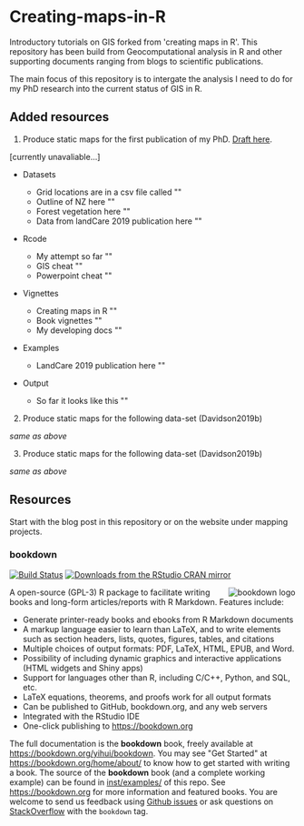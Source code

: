 # Creating-maps-in-R

Introductory tutorials on GIS forked from 'creating maps in R'. This repository has been build from Geocomputational analysis in R and other supporting documents ranging from blogs to scientific publications.

The main focus of this repository is to intergate the analysis I need to do for my PhD research into the current status of GIS in R.

## Added resources

1. Produce static maps for the first publication of my PhD. [Draft here](https://www.ssnhub.com/2019-05-03-beech-forest-objectives).

[currently unavaliable...]

- Datasets
  - Grid locations are in a csv file called ""
  - Outline of NZ here ""
  - Forest vegetation here ""
  - Data from landCare 2019 publication here ""

- Rcode
  - My attempt so far ""
  - GIS cheat ""
  - Powerpoint cheat ""

- Vignettes
  - Creating maps in R ""
  - Book vignettes ""
  - My developing docs ""

- Examples
  - LandCare 2019 publication here ""

- Output
  - So far it looks like this ""

2. Produce static maps for the following data-set (Davidson2019b)

*same as above*

3. Produce static maps for the following data-set (Davidson2019b)

*same as above*

## Resources

Start with the blog post in this repository or on the website under mapping projects.

### bookdown

[![Build Status](https://travis-ci.org/rstudio/bookdown.svg)](https://travis-ci.org/rstudio/bookdown)
[![Downloads from the RStudio CRAN mirror](https://cranlogs.r-pkg.org/badges/bookdown)](https://cran.r-project.org/package=bookdown)

<a href="https://bookdown.org/yihui/bookdown"><img src="https://bookdown.org/yihui/bookdown/images/logo.png" alt="bookdown logo" align="right" /></a>

A open-source (GPL-3) R package to facilitate writing books and long-form articles/reports with R Markdown. Features include:

- Generate printer-ready books and ebooks from R Markdown documents
- A markup language easier to learn than LaTeX, and to write elements such as section headers, lists, quotes, figures, tables, and citations
- Multiple choices of output formats: PDF, LaTeX, HTML, EPUB, and Word.
- Possibility of including dynamic graphics and interactive applications (HTML widgets and Shiny apps)
- Support for languages other than R, including C/C++, Python, and SQL, etc.
- LaTeX equations, theorems, and proofs work for all output formats
- Can be published to GitHub, bookdown.org, and any web servers
- Integrated with the RStudio IDE
- One-click publishing to <https://bookdown.org>

The full documentation is the **bookdown** book, freely available at <https://bookdown.org/yihui/bookdown>. You may see "Get Started" at <https://bookdown.org/home/about/> to know how to get started with writing a book. The source of the **bookdown** book (and a complete working example) can be found in [inst/examples/](https://github.com/rstudio/bookdown/tree/master/inst/examples) of this repo. See <https://bookdown.org> for more information and featured books. You are welcome to send us feedback using [Github issues](https://github.com/rstudio/bookdown/issues) or ask questions on [StackOverflow](http://stackoverflow.com/questions/tagged/bookdown) with the `bookdown` tag.
